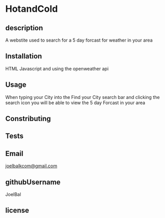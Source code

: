 # HotandCold


## description
A webstite used to search for a 5 day forcast for weather in your area
## Installation
HTML Javascript and using the openweather api
## Usage
When typing your City into the Find your City search bar and clicking the search icon you will be able to view the 5 day Forcast in your area
## Constributing

## Tests

## Email
joelbalkcom@gmail.com
## githubUsername
JoelBal
## license


